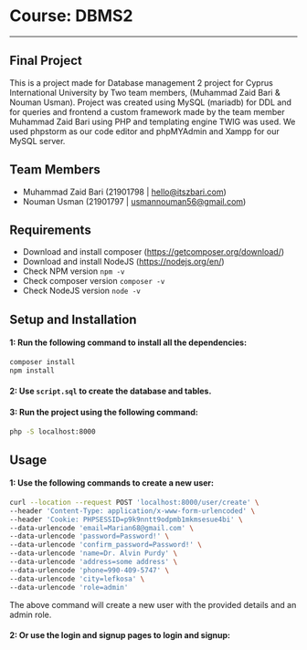 # Course: DBMS2
<hr />

## Final Project
This is a project made for Database management 2 project for Cyprus International University by Two team members, (Muhammad Zaid Bari & Nouman Usman). Project was created using MySQL (mariadb) for DDL and for queries and frontend a custom framework made by the team member Muhammad Zaid Bari using PHP and templating engine TWIG was used. We used phpstorm as our code editor and phpMYAdmin and Xampp for our MySQL server.

## Team Members
- Muhammad Zaid Bari (21901798 | hello@itszbari.com)
- Nouman Usman (21901797 | usmannouman56@gmail.com)

## Requirements
- Download and install composer (https://getcomposer.org/download/)
- Download and install NodeJS (https://nodejs.org/en/)
- Check NPM version ```npm -v```
- Check composer version ```composer -v```
- Check NodeJS version ```node -v```

## Setup and Installation
#### 1: Run the following command to install all the dependencies:
```bash
composer install
npm install
```

#### 2: Use ```script.sql``` to create the database and tables.

#### 3: Run the project using the following command:
```bash
php -S localhost:8000
```

## Usage
#### 1: Use the following commands to create a new user:
```bash
curl --location --request POST 'localhost:8000/user/create' \
--header 'Content-Type: application/x-www-form-urlencoded' \
--header 'Cookie: PHPSESSID=p9k9nntt9odpmb1mkmsesue4bi' \
--data-urlencode 'email=Marian68@gmail.com' \
--data-urlencode 'password=Password!' \
--data-urlencode 'confirm_password=Password!' \
--data-urlencode 'name=Dr. Alvin Purdy' \
--data-urlencode 'address=some address' \
--data-urlencode 'phone=990-409-5747' \
--data-urlencode 'city=lefkosa' \
--data-urlencode 'role=admin'
```
The above command will create a new user with the provided details and an admin role.


#### 2: Or use the login and signup pages to login and signup:
